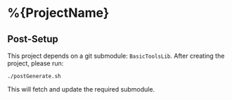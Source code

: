# %{ProjectName}

## Post-Setup
This project depends on a git submodule: `BasicToolsLib`.
After creating the project, please run:

    ./postGenerate.sh

This will fetch and update the required submodule.
